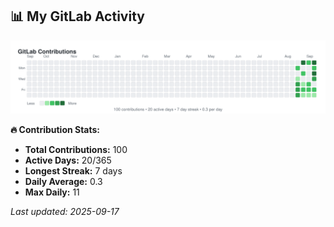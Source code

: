 <!-- GITLAB-STATS:START -->
## 📊 My GitLab Activity

![GitLab Contributions](./gitlab-contributions.svg)

**🔥 Contribution Stats:**
- **Total Contributions:** 100
- **Active Days:** 20/365
- **Longest Streak:** 7 days
- **Daily Average:** 0.3
- **Max Daily:** 11

*Last updated: 2025-09-17*
<!-- GITLAB-STATS:END -->
